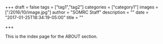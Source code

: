 +++
draft = false
tags = ["tag1","tag2"]
categories = ["category1"]
images = ["/2016/10/image.jpg"]
author = "SOMRC Staff"
description = ""
date = "2017-01-25T18:34:19-05:00"
title = ""

+++

This is the index page for the ABOUT section.
